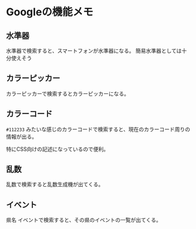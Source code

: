 # Googleの機能メモ

## 水準器

水準器で検索すると、スマートフォンが水準器になる。
簡易水準器としては十分使えそう

## カラーピッカー

カラーピッカーで検索するとカラーピッカーになる。

## カラーコード

`#112233` みたいな感じのカラーコードで検索すると、現在のカラーコード周りの情報が出る。

特にCSS向けの記述になっているので便利。

## 乱数

乱数で検索すると乱数生成機が出てくる。

## イベント

県名 イベントで検索すると、その県のイベントの一覧が出てくる。
